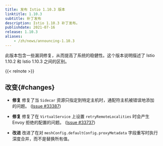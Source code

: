 ```yaml
---
title: 发布 Istio 1.10.3 版本
linktitle: 1.10.3
subtitle: 补丁发布
description: Istio 1.10.3 补丁发布。
publishdate: 2021-07-16
release: 1.10.3
aliases:
    - /zh/news/announcing-1.10.3
---
```


此版本包含一些漏洞修复，从而提高了系统的稳健性。这个版本说明描述了 Istio 1.10.2 和 Istio 1.10.3 之间的区别。

{{< relnote >}}

## 改变{#changes}

- **修复** 修复了当 `Sidecar` 资源只指定到特定主机时，通配符主机被错误地添加的问题。  ([Issue #33387](https://github.com/istio/istio/issues/33387))

- **修复** 修复了在 `VirtualService` 上设置 `retryRemoteLocalities` 时会产生 Envoy 拒绝的配置的问题。  ([Issue #33737](https://github.com/istio/istio/issues/33737))

- **改进** 改进了在对 `meshConfig.defaultConfig.proxyMetadata` 字段重写时执行深度合并，而不是替换所有值。
